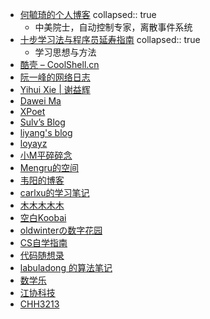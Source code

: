 - [何毓琦的个人博客](https://blog.sciencenet.cn/home.php?mod=space&uid=1565)
  collapsed:: true
	- 中美院士，自动控制专家，离散事件系统
- [十步学习法与程序员延寿指南](https://www.cnblogs.com/samwei12/p/shi-bu-xue-xi-fa-yu-cheng-xu-yuan-yan-shou-zhi-nan.html)
  collapsed:: true
	- 学习思想与方法
- [酷壳 – CoolShell.cn](https://www.coolshell.cn/)
- [阮一峰的网络日志](http://www.ruanyifeng.com/blog/)
- [Yihui Xie | 谢益辉](https://yihui.org/)
- [Dawei Ma](https://www.bmpi.dev/)
- [XPoet](https://xpoet.cn/)
- [Sulv’s Blog](https://www.sulvblog.cn/)
- [liyang's blog](https://liyangzone.com/about/)
- [loyayz](https://loyayz.com/website/)
- [小M平碎碎念](https://www.lilmp.com/archives/)
- [Mengru的空间](https://mengru.space/)
- [韦阳的博客](https://godweiyang.com/about/)
- [carlxu的学习笔记](https://carlxu.cn/category/homeedu/)
- [木木木木木](https://immmmm.com/bbs/)
- [空白Koobai](https://koobai.com/)
- [oldwinterの数字花园](https://notes.oldwinter.top/)
- [CS自学指南](https://csdiy.wiki/)
- [代码随想录](https://programmercarl.com/)
- [labuladong 的算法笔记](https://labuladong.online/algo/)
- [数学乐](https://www.shuxuele.com/about.html)
- [江协科技](https://jiangxiekeji.com/about.html)
- [CHH3213](https://blog.csdn.net/weixin_42301220?spm=1010.2135.3001.5343)